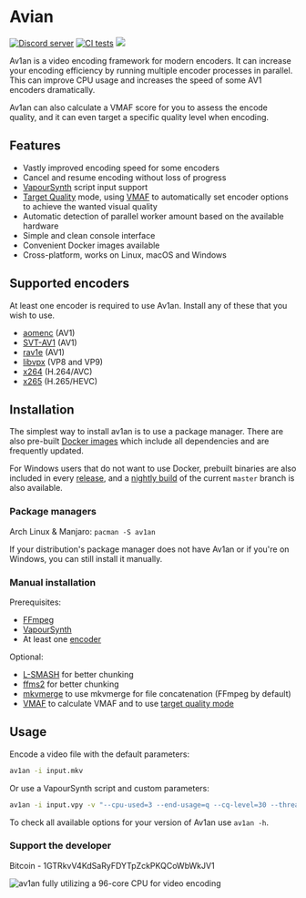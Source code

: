 # Avian

[![Discord server](https://discordapp.com/api/guilds/696849974230515794/embed.png)](https://discord.gg/Ar8MvJh)
[![CI tests](https://github.com/master-of-zen/Av1an/actions/workflows/tests.yml/badge.svg)](https://github.com/master-of-zen/Av1an/actions/workflows/tests.yml)
[![](https://img.shields.io/crates/v/av1an.svg)](https://crates.io/crates/av1an)

Av1an is a video encoding framework for modern encoders. It can increase your encoding efficiency by running multiple encoder processes in parallel. This can improve CPU usage and increases the speed of some AV1 encoders dramatically.

Av1an can also calculate a VMAF score for you to assess the encode quality, and it can even target a specific quality level when encoding.

## Features

- Vastly improved encoding speed for some encoders
- Cancel and resume encoding without loss of progress
- [VapourSynth](http://www.vapoursynth.com) script input support
- [Target Quality](/docs/TargetQuality.md) mode, using [VMAF](https://github.com/Netflix/vmaf) to automatically set encoder options to achieve the wanted visual quality
- Automatic detection of parallel worker amount based on the available hardware
- Simple and clean console interface
- Convenient Docker images available
- Cross-platform, works on Linux, macOS and Windows

## Supported encoders

At least one encoder is required to use Av1an. Install any of these that you wish to use.

- [aomenc](https://aomedia.googlesource.com/aom/) (AV1)
- [SVT-AV1](https://gitlab.com/AOMediaCodec/SVT-AV1) (AV1)
- [rav1e](https://github.com/xiph/rav1e) (AV1)
- [libvpx](https://chromium.googlesource.com/webm/libvpx/) (VP8 and VP9)
- [x264](https://www.videolan.org/developers/x264.html) (H.264/AVC)
- [x265](https://www.videolan.org/developers/x265.html) (H.265/HEVC)


## Installation

The simplest way to install av1an is to use a package manager. There are also pre-built [Docker images](/docs/docker.md) which include all dependencies and are frequently updated.

For Windows users that do not want to use Docker, prebuilt binaries are also included in every [release](https://github.com/master-of-zen/Av1an/releases), and a [nightly build](https://github.com/master-of-zen/Av1an/releases/tag/latest) of the current `master` branch is also available.

### Package managers

Arch Linux & Manjaro: `pacman -S av1an`

If your distribution's package manager does not have Av1an or if you're on Windows, you can still install it manually.

### Manual installation

Prerequisites:

- [FFmpeg](https://ffmpeg.org/download.html)
- [VapourSynth](https://github.com/vapoursynth/vapoursynth/releases)
- At least one [encoder](#supported-encoders)

Optional:

- [L-SMASH](https://github.com/VFR-maniac/L-SMASH-Works) for better chunking
- [ffms2](https://github.com/FFMS/ffms2) for better chunking
- [mkvmerge](https://mkvtoolnix.download/) to use mkvmerge for file concatenation (FFmpeg by default)
- [VMAF](https://github.com/Netflix/vmaf) to calculate VMAF and to use [target quality mode](docs/TargetQuality.md)

## Usage

Encode a video file with the default parameters:

```sh
av1an -i input.mkv
```

Or use a VapourSynth script and custom parameters:

```sh
av1an -i input.vpy -v "--cpu-used=3 --end-usage=q --cq-level=30 --threads=8" -w 10 --target-quality 95 -a "-c:a libopus -ac 2 -b:a 192k" -l my_log -o output.mkv
```

To check all available options for your version of Av1an use `av1an -h`.

### Support the developer

Bitcoin - 1GTRkvV4KdSaRyFDYTpZckPKQCoWbWkJV1

![av1an fully utilizing a 96-core CPU for video encoding](https://cdn.discordapp.com/attachments/804148977347330048/928879953825640458/av1an_preview.jpg)

